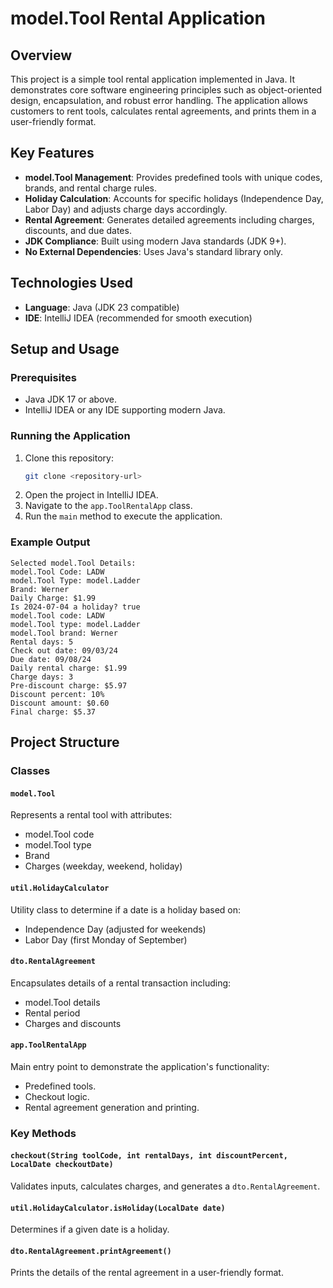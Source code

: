 # model.Tool Rental Application

## Overview

This project is a simple tool rental application implemented in Java. It demonstrates core software engineering principles such as object-oriented design, encapsulation, and robust error handling. The application allows customers to rent tools, calculates rental agreements, and prints them in a user-friendly format.

## Key Features

- **model.Tool Management**: Provides predefined tools with unique codes, brands, and rental charge rules.
- **Holiday Calculation**: Accounts for specific holidays (Independence Day, Labor Day) and adjusts charge days accordingly.
- **Rental Agreement**: Generates detailed agreements including charges, discounts, and due dates.
- **JDK Compliance**: Built using modern Java standards (JDK 9+).
- **No External Dependencies**: Uses Java's standard library only.

## Technologies Used

- **Language**: Java (JDK 23 compatible)
- **IDE**: IntelliJ IDEA (recommended for smooth execution)

## Setup and Usage

### Prerequisites

- Java JDK 17 or above.
- IntelliJ IDEA or any IDE supporting modern Java.

### Running the Application

1. Clone this repository:
   ```bash
   git clone <repository-url>
   ```
2. Open the project in IntelliJ IDEA.
3. Navigate to the `app.ToolRentalApp` class.
4. Run the `main` method to execute the application.

### Example Output

```
Selected model.Tool Details:
model.Tool Code: LADW
model.Tool Type: model.Ladder
Brand: Werner
Daily Charge: $1.99
Is 2024-07-04 a holiday? true
model.Tool code: LADW
model.Tool type: model.Ladder
model.Tool brand: Werner
Rental days: 5
Check out date: 09/03/24
Due date: 09/08/24
Daily rental charge: $1.99
Charge days: 3
Pre-discount charge: $5.97
Discount percent: 10%
Discount amount: $0.60
Final charge: $5.37
```

## Project Structure

### Classes

#### `model.Tool`

Represents a rental tool with attributes:

- model.Tool code
- model.Tool type
- Brand
- Charges (weekday, weekend, holiday)

#### `util.HolidayCalculator`

Utility class to determine if a date is a holiday based on:

- Independence Day (adjusted for weekends)
- Labor Day (first Monday of September)

#### `dto.RentalAgreement`

Encapsulates details of a rental transaction including:

- model.Tool details
- Rental period
- Charges and discounts

#### `app.ToolRentalApp`

Main entry point to demonstrate the application's functionality:

- Predefined tools.
- Checkout logic.
- Rental agreement generation and printing.

### Key Methods

#### `checkout(String toolCode, int rentalDays, int discountPercent, LocalDate checkoutDate)`

Validates inputs, calculates charges, and generates a `dto.RentalAgreement`.

#### `util.HolidayCalculator.isHoliday(LocalDate date)`

Determines if a given date is a holiday.

#### `dto.RentalAgreement.printAgreement()`

Prints the details of the rental agreement in a user-friendly format.



